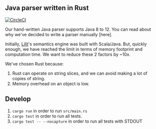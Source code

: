 Java parser written in Rust
----------------------------

[![CircleCI](https://circleci.com/gh/tanin47/javaparser.rs.svg?style=svg)](https://circleci.com/gh/tanin47/javaparser.rs)

Our hand-written Java parser supports Java 8 to 12. 
You can read about why we've decided to write a parser manually [here].


Initially, [Lilit](https://lilit.dev)'s semantics engine was built with Scala/Java. 
But, quickly enough, we have reached the limit in terms of memory footprint and computation time.
We want to reduce these 2 factors by ~10x.

We've chosen Rust because:

1. Rust can operate on string slices, and we can avoid making a lot of copies of string.
2. Memory overhead on an object is low.


Develop
--------

1. `cargo run` in order to run `src/main.rs`
2. `cargo test` in order to run all tests.
3. `cargo test -- --nocapture` in order to run all tests with STDOUT
